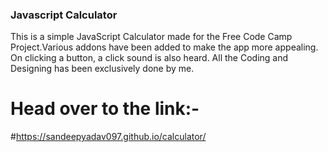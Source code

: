 ### Javascript Calculator


This is a simple JavaScript Calculator made for the Free Code Camp Project.Various addons have been added to make the app more appealing. On clicking a button,  a click sound is also heard.  All the Coding and Designing has been exclusively done by me.



# Head over to the link:-

#https://sandeepyadav097.github.io/calculator/
